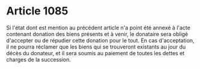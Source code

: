 # Article 1085

Si l'état dont est mention au précédent article n'a point été annexé à l'acte contenant donation des biens présents et à venir, le donataire sera obligé d'accepter ou de répudier cette donation pour le tout. En cas d'acceptation, il ne pourra réclamer que les biens qui se trouveront existants au jour du décès du donateur, et il sera soumis au paiement de toutes les dettes et charges de la succession.
